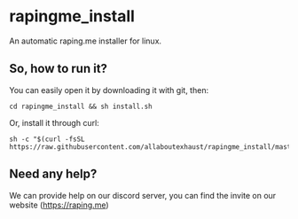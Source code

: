 # rapingme_install
An automatic raping.me installer for linux.


## So, how to run it?

You can easily open it by downloading it with git, then:

```
cd rapingme_install && sh install.sh
```

Or, install it through curl:

```
sh -c "$(curl -fsSL https://raw.githubusercontent.com/allaboutexhaust/rapingme_install/master/install.sh)"
```

## Need any help?

We can provide help on our discord server, you can find the invite on our website (https://raping.me)

